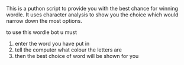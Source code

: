 This is a puthon script to provide you with the best chance
for winning wordle. It uses character analysis to show you
the choice which would narrow down the most options.

to use this wordle bot u must

1. enter the word you have put in
2. tell the computer what colour the letters are
3. then the best choice of word will be shown for you
